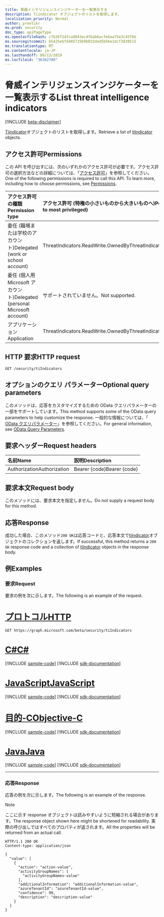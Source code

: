 ```yaml
---
title: 脅威インテリジェンスインジケーターを一覧表示する
description: Tiindicator オブジェクトのリストを取得します。
localization_priority: Normal
author: preetikr
ms.prod: security
doc_type: apiPageType
ms.openlocfilehash: c7b26f24fca9043ec4fbab6acfe6aa75e3c45f6b
ms.sourcegitcommit: b5425ebf648572569b032ded5b56e1dcf3830515
ms.translationtype: MT
ms.contentlocale: ja-JP
ms.lasthandoff: 08/13/2019
ms.locfileid: "36362700"
---
```

# <a name="list-threat-intelligence-indicators"></a><span data-ttu-id="5268b-103">脅威インテリジェンスインジケーターを一覧表示する</span><span class="sxs-lookup"><span data-stu-id="5268b-103">List threat intelligence indicators</span></span>

[!INCLUDE [beta-disclaimer](../../includes/beta-disclaimer.md)]

<span data-ttu-id="5268b-104">[Tiindicator](../resources/tiindicator.md)オブジェクトのリストを取得します。</span><span class="sxs-lookup"><span data-stu-id="5268b-104">Retrieve a list of [tiIndicator](../resources/tiindicator.md) objects.</span></span>

## <a name="permissions"></a><span data-ttu-id="5268b-105">アクセス許可</span><span class="sxs-lookup"><span data-stu-id="5268b-105">Permissions</span></span>

<span data-ttu-id="5268b-p101">この API を呼び出すには、次のいずれかのアクセス許可が必要です。アクセス許可の選択方法などの詳細については、「[アクセス許可](/graph/permissions-reference)」を参照してください。</span><span class="sxs-lookup"><span data-stu-id="5268b-p101">One of the following permissions is required to call this API. To learn more, including how to choose permissions, see [Permissions](/graph/permissions-reference).</span></span>

| <span data-ttu-id="5268b-108">アクセス許可の種類</span><span class="sxs-lookup"><span data-stu-id="5268b-108">Permission type</span></span>     | <span data-ttu-id="5268b-109">アクセス許可 (特権の小さいものから大きいものへ)</span><span class="sxs-lookup"><span data-stu-id="5268b-109">Permissions (from least to most privileged)</span></span> |
|:---------------------------------------|:--------------------------------------------|
| <span data-ttu-id="5268b-110">委任 (職場または学校のアカウント)</span><span class="sxs-lookup"><span data-stu-id="5268b-110">Delegated (work or school account)</span></span>     | <span data-ttu-id="5268b-111">ThreatIndicators.ReadWrite.OwnedBy</span><span class="sxs-lookup"><span data-stu-id="5268b-111">ThreatIndicators.ReadWrite.OwnedBy</span></span>  |
| <span data-ttu-id="5268b-112">委任 (個人用 Microsoft アカウント)</span><span class="sxs-lookup"><span data-stu-id="5268b-112">Delegated (personal Microsoft account)</span></span> | <span data-ttu-id="5268b-113">サポートされていません。</span><span class="sxs-lookup"><span data-stu-id="5268b-113">Not supported.</span></span> |
| <span data-ttu-id="5268b-114">アプリケーション</span><span class="sxs-lookup"><span data-stu-id="5268b-114">Application</span></span>                            | <span data-ttu-id="5268b-115">ThreatIndicators.ReadWrite.OwnedBy</span><span class="sxs-lookup"><span data-stu-id="5268b-115">ThreatIndicators.ReadWrite.OwnedBy</span></span> |

## <a name="http-request"></a><span data-ttu-id="5268b-116">HTTP 要求</span><span class="sxs-lookup"><span data-stu-id="5268b-116">HTTP request</span></span>

<!-- { "blockType": "ignored" } -->

```http
GET /security/tiIndicators
```

## <a name="optional-query-parameters"></a><span data-ttu-id="5268b-117">オプションのクエリ パラメーター</span><span class="sxs-lookup"><span data-stu-id="5268b-117">Optional query parameters</span></span>

<span data-ttu-id="5268b-118">このメソッドは、応答をカスタマイズするための OData クエリパラメーターの一部をサポートしています。</span><span class="sxs-lookup"><span data-stu-id="5268b-118">This method supports some of the OData query parameters to help customize the response.</span></span> <span data-ttu-id="5268b-119">一般的な情報については、「 [OData クエリパラメーター](/graph/query-parameters)」を参照してください。</span><span class="sxs-lookup"><span data-stu-id="5268b-119">For general information, see [OData Query Parameters](/graph/query-parameters).</span></span>

## <a name="request-headers"></a><span data-ttu-id="5268b-120">要求ヘッダー</span><span class="sxs-lookup"><span data-stu-id="5268b-120">Request headers</span></span>

| <span data-ttu-id="5268b-121">名前</span><span class="sxs-lookup"><span data-stu-id="5268b-121">Name</span></span>      |<span data-ttu-id="5268b-122">説明</span><span class="sxs-lookup"><span data-stu-id="5268b-122">Description</span></span>|
|:----------|:----------|
| <span data-ttu-id="5268b-123">Authorization</span><span class="sxs-lookup"><span data-stu-id="5268b-123">Authorization</span></span> | <span data-ttu-id="5268b-124">Bearer {code}</span><span class="sxs-lookup"><span data-stu-id="5268b-124">Bearer {code}</span></span> |

## <a name="request-body"></a><span data-ttu-id="5268b-125">要求本文</span><span class="sxs-lookup"><span data-stu-id="5268b-125">Request body</span></span>

<span data-ttu-id="5268b-126">このメソッドには、要求本文を指定しません。</span><span class="sxs-lookup"><span data-stu-id="5268b-126">Do not supply a request body for this method.</span></span>

## <a name="response"></a><span data-ttu-id="5268b-127">応答</span><span class="sxs-lookup"><span data-stu-id="5268b-127">Response</span></span>

<span data-ttu-id="5268b-128">成功した場合、このメソッド`200 OK`は応答コードと、応答本文で[tiindicator](../resources/tiindicator.md)オブジェクトのコレクションを返します。</span><span class="sxs-lookup"><span data-stu-id="5268b-128">If successful, this method returns a `200 OK` response code and a collection of [tiIndicator](../resources/tiindicator.md) objects in the response body.</span></span>

## <a name="examples"></a><span data-ttu-id="5268b-129">例</span><span class="sxs-lookup"><span data-stu-id="5268b-129">Examples</span></span>

### <a name="request"></a><span data-ttu-id="5268b-130">要求</span><span class="sxs-lookup"><span data-stu-id="5268b-130">Request</span></span>

<span data-ttu-id="5268b-131">要求の例を次に示します。</span><span class="sxs-lookup"><span data-stu-id="5268b-131">The following is an example of the request.</span></span>

# <a name="httptabhttp"></a>[<span data-ttu-id="5268b-132">プロトコル</span><span class="sxs-lookup"><span data-stu-id="5268b-132">HTTP</span></span>](#tab/http)
<!-- {
  "blockType": "request",
  "name": "get_tiindicators"
}-->

```http
GET https://graph.microsoft.com/beta/security/tiIndicators
```
# <a name="ctabcsharp"></a>[<span data-ttu-id="5268b-133">C#</span><span class="sxs-lookup"><span data-stu-id="5268b-133">C#</span></span>](#tab/csharp)
[!INCLUDE [sample-code](../includes/snippets/csharp/get-tiindicators-csharp-snippets.md)]
[!INCLUDE [sdk-documentation](../includes/snippets/snippets-sdk-documentation-link.md)]

# <a name="javascripttabjavascript"></a>[<span data-ttu-id="5268b-134">JavaScript</span><span class="sxs-lookup"><span data-stu-id="5268b-134">JavaScript</span></span>](#tab/javascript)
[!INCLUDE [sample-code](../includes/snippets/javascript/get-tiindicators-javascript-snippets.md)]
[!INCLUDE [sdk-documentation](../includes/snippets/snippets-sdk-documentation-link.md)]

# <a name="objective-ctabobjc"></a>[<span data-ttu-id="5268b-135">目的-C</span><span class="sxs-lookup"><span data-stu-id="5268b-135">Objective-C</span></span>](#tab/objc)
[!INCLUDE [sample-code](../includes/snippets/objc/get-tiindicators-objc-snippets.md)]
[!INCLUDE [sdk-documentation](../includes/snippets/snippets-sdk-documentation-link.md)]

# <a name="javatabjava"></a>[<span data-ttu-id="5268b-136">Java</span><span class="sxs-lookup"><span data-stu-id="5268b-136">Java</span></span>](#tab/java)
[!INCLUDE [sample-code](../includes/snippets/java/get-tiindicators-java-snippets.md)]
[!INCLUDE [sdk-documentation](../includes/snippets/snippets-sdk-documentation-link.md)]

---


### <a name="response"></a><span data-ttu-id="5268b-137">応答</span><span class="sxs-lookup"><span data-stu-id="5268b-137">Response</span></span>

<span data-ttu-id="5268b-138">応答の例を次に示します。</span><span class="sxs-lookup"><span data-stu-id="5268b-138">The following is an example of the response.</span></span>

> [!NOTE]
> <span data-ttu-id="5268b-139">ここに示す response オブジェクトは読みやすいように短縮される場合があります。</span><span class="sxs-lookup"><span data-stu-id="5268b-139">The response object shown here might be shortened for readability.</span></span> <span data-ttu-id="5268b-140">実際の呼び出しではすべてのプロパティが返されます。</span><span class="sxs-lookup"><span data-stu-id="5268b-140">All the properties will be returned from an actual call.</span></span>

<!-- {
  "blockType": "response",
  "truncated": true,
  "@odata.type": "microsoft.graph.tiIndicator",
  "isCollection": true
} -->

```http
HTTP/1.1 200 OK
Content-type: application/json

{
  "value": [
    {
      "action": "action-value",
      "activityGroupNames": [
        "activityGroupNames-value"
      ],
      "additionalInformation": "additionalInformation-value",
      "azureTenantId": "azureTenantId-value",
      "confidence": 99,
      "description": "description-value"
    }
  ]
}
```

<!-- uuid: 16cd6b66-4b1a-43a1-adaf-3a886856ed98
2019-02-04 14:57:30 UTC -->
<!-- {
  "type": "#page.annotation",
  "description": "List tiIndicators",
  "keywords": "",
  "section": "documentation",
  "tocPath": "",
  "suppressions": [
  ]
}-->
